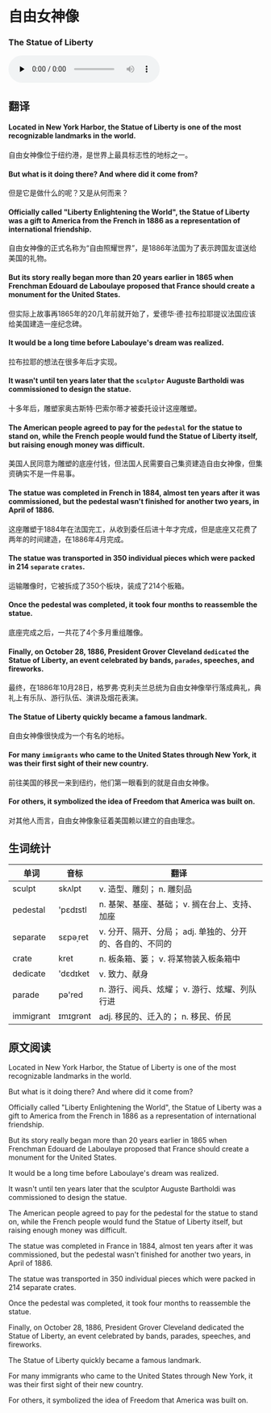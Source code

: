 # 自由女神像
### The Statue of Liberty

<audio id="audio" loop controls="" controlsList="nodownload" oncontextmenu="return false" preload="none">
    <source id="mp3" src="../audio/2019-June/The Statue of Liberty.mp3">
</audio>

## 翻译

#### Located in New York Harbor, the Statue of Liberty is one of the most recognizable landmarks in the world.
自由女神像位于纽约港，是世界上最具标志性的地标之一。
#### But what is it doing there? And where did it come from?
但是它是做什么的呢？又是从何而来？
#### Officially called "Liberty Enlightening the World", the Statue of Liberty was a gift to America from the French in 1886 as a representation of international friendship.
自由女神像的正式名称为“自由照耀世界”，是1886年法国为了表示跨国友谊送给美国的礼物。
#### But its story really began more than 20 years earlier in 1865 when Frenchman Edouard de Laboulaye proposed that France should create a monument for the United States.
但实际上故事再1865年的20几年前就开始了，爱德华·德·拉布拉耶提议法国应该给美国建造一座纪念碑。
#### It would be a long time before Laboulaye's dream was realized.
拉布拉耶的想法在很多年后才实现。
#### It wasn't until ten years later that the `sculptor` Auguste Bartholdi was commissioned to design the statue.
十多年后，雕塑家奥古斯特·巴索尔蒂才被委托设计这座雕塑。
#### The American people agreed to pay for the `pedestal` for the statue to stand on, while the French people would fund the Statue of Liberty itself, but raising enough money was difficult.
美国人民同意为雕塑的底座付钱，但法国人民需要自己集资建造自由女神像，但集资确实不是一件易事。
#### The statue was completed in French in 1884, almost ten years after it was commissioned, but the pedestal wasn't finished for another two years, in April of 1886.
这座雕塑于1884年在法国完工，从收到委任后进十年才完成，但是底座又花费了两年的时间建造，在1886年4月完成。
#### The statue was transported in 350 individual pieces which were packed in 214 `separate` `crates`.
运输雕像时，它被拆成了350个板块，装成了214个板箱。
#### Once the pedestal was completed, it took four months to reassemble the statue.
底座完成之后，一共花了4个多月重组雕像。
#### Finally, on October 28, 1886, President Grover Cleveland `dedicated` the Statue of Liberty, an event celebrated by bands, `parades`, speeches, and fireworks.
最终，在1886年10月28日，格罗弗·克利夫兰总统为自由女神像举行落成典礼，典礼上有乐队、游行队伍、演讲及烟花表演。
#### The Statue of Liberty quickly became a famous landmark.
自由女神像很快成为一个有名的地标。
#### For many `immigrants` who came to the United States through New York, it was their first sight of their new country.
前往美国的移民一来到纽约，他们第一眼看到的就是自由女神像。
#### For others, it symbolized the idea of Freedom that America was built on.
对其他人而言，自由女神像象征着美国赖以建立的自由理念。
## 生词统计
| 单词 | 音标 | 翻译 |
|-|-|-|
| sculpt | skʌlpt | v. 造型、雕刻； n. 雕刻品 |
| pedestal | 'pɛdɪstl | n. 基架、基座、基础； v. 搁在台上、支持、加座 |
| separate | sɛpəˌret | v. 分开、隔开、分局； adj. 单独的、分开的、各自的、不同的 |
| crate | kret | n. 板条箱、篓； v. 将某物装入板条箱中 |
| dedicate | 'dɛdɪket | v. 致力、献身 |
| parade | pə'red | n. 游行、阅兵、炫耀； v. 游行、炫耀、列队行进 |
| immigrant | ɪmɪɡrənt | adj. 移民的、迁入的； n. 移民、侨民 |

## 原文阅读

Located in New York Harbor, the Statue of Liberty is one of the most recognizable landmarks in the world.

But what is it doing there? And where did it come from?

Officially called "Liberty Enlightening the World", the Statue of Liberty was a gift to America from the French in 1886 as a representation of international friendship.

But its story really began more than 20 years earlier in 1865 when Frenchman Edouard de Laboulaye proposed that France should create a monument for the United States.

It would be a long time before Laboulaye's dream was realized.

It wasn't until ten years later that the sculptor Auguste Bartholdi was commissioned to design the statue.

The American people agreed to pay for the pedestal for the statue to stand on, while the French people would fund the Statue of Liberty itself, but raising enough money was difficult.

The statue was completed in France in 1884, almost ten years after it was commissioned, but the pedestal wasn't finished for another two years, in April of 1886.

The statue was transported in 350 individual pieces which were packed in 214 separate crates.

Once the pedestal was completed, it took four months to reassemble the statue.

Finally, on October 28, 1886, President Grover Cleveland dedicated the Statue of Liberty, an event celebrated by bands, parades, speeches, and fireworks.

The Statue of Liberty quickly became a famous landmark.

For many immigrants who came to the United States through New York, it was their first sight of their new country.

For others, it symbolized the idea of Freedom that America was built on.